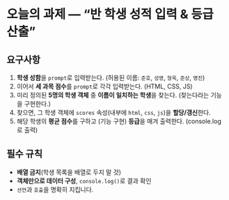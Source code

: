 # 오늘의 과제 — “반 학생 성적 입력 & 등급 산출”

## 요구사항

1. **학생 성함**을 `prompt`로 입력받는다. (허용된 이름: `준호`, `성영`, `형욱`, `준상`, `명진`)
2. 이어서 **세 과목 점수**를 `prompt`로 각각 입력받는다. (HTML, CSS, JS)
3. 미리 정의된 **5명의 학생 객체** 중 **이름이 일치하는 학생**을 찾는다. (찾는다라는 기능을 구현한다.)
4. 찾으면, 그 학생 객체에 `scores` 속성(내부에 `html`, `css`, `js`)을 **할당/갱신**한다.
5. 해당 학생의 **평균 점수**를 구하고 (기능 구현) **등급**을 매겨 출력한다. (console.log로 출력)

## 필수 규칙

- **배열 금지**(학생 목록을 배열로 두지 말 것)
- **객체만으로 데이터 구성**, `console.log()`로 결과 확인
- `선언`과 `호출`을 명확히 지킵니다.
